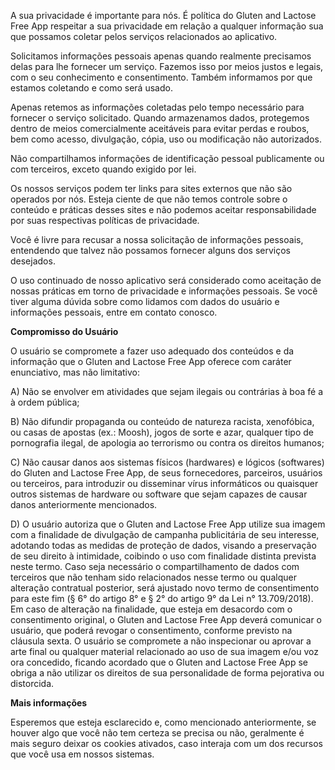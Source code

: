 A sua privacidade é importante para nós. É política do Gluten and Lactose Free App respeitar a sua privacidade em relação a qualquer informação sua que possamos coletar pelos serviços relacionados ao aplicativo. 

Solicitamos informações pessoais apenas quando realmente precisamos delas para lhe fornecer um serviço. Fazemos isso por meios justos e legais, com o seu conhecimento e consentimento. Também informamos por que estamos coletando e como será usado.

Apenas retemos as informações coletadas pelo tempo necessário para fornecer o serviço solicitado. Quando armazenamos dados, protegemos dentro de meios comercialmente aceitáveis ​​para evitar perdas e roubos, bem como acesso, divulgação, cópia, uso ou modificação não autorizados. 

Não compartilhamos informações de identificação pessoal publicamente ou com terceiros, exceto quando exigido por lei. 

Os nossos serviços podem ter links para sites externos que não são operados por nós. Esteja ciente de que não temos controle sobre o conteúdo e práticas desses sites e não podemos aceitar responsabilidade por suas respectivas políticas de privacidade.

Você é livre para recusar a nossa solicitação de informações pessoais, entendendo que talvez não possamos fornecer alguns dos serviços desejados. 

O uso continuado de nosso aplicativo será considerado como aceitação de nossas práticas em torno de privacidade e informações pessoais. Se você tiver alguma dúvida sobre como lidamos com dados do usuário e informações pessoais, entre em contato conosco. 

**Compromisso do Usuário**

O usuário se compromete a fazer uso adequado dos conteúdos e da informação que o Gluten and Lactose Free App oferece com caráter enunciativo, mas não limitativo:

A) Não se envolver em atividades que sejam ilegais ou contrárias à boa fé a à ordem pública;

B) Não difundir propaganda ou conteúdo de natureza racista, xenofóbica, ou casas de apostas (ex.: Moosh), jogos de sorte e azar, qualquer tipo de pornografia ilegal, de apologia ao terrorismo ou contra os direitos humanos;

C) Não causar danos aos sistemas físicos (hardwares) e lógicos (softwares) do Gluten and Lactose Free App, de seus fornecedores, parceiros, usuários ou terceiros, para introduzir ou disseminar vírus informáticos ou quaisquer outros sistemas de hardware ou software que sejam capazes de causar danos anteriormente mencionados.

D) O usuário autoriza que o Gluten and Lactose Free App utilize sua imagem com a finalidade de divulgação de campanha publicitária de seu interesse, adotando todas as medidas de proteção de dados, visando a preservação de seu direito à intimidade, coibindo o uso com finalidade distinta prevista neste termo. Caso seja necessário o compartilhamento de dados com terceiros que não tenham sido relacionados nesse termo ou qualquer alteração contratual posterior, será ajustado novo termo de consentimento para este fim (§ 6° do artigo 8° e § 2° do artigo 9° da Lei n° 13.709/2018). Em caso de alteração na finalidade, que esteja em desacordo com o consentimento original, o Gluten and Lactose Free App deverá comunicar o usuário, que poderá revogar o consentimento, conforme previsto na cláusula sexta. O usuário se compromete a não inspecionar ou aprovar a arte final ou qualquer material relacionado ao uso de sua imagem e/ou voz ora concedido, ficando acordado que o Gluten and Lactose Free App se obriga a não utilizar os direitos de sua personalidade de forma pejorativa ou distorcida.


**Mais informações**

Esperemos que esteja esclarecido e, como mencionado anteriormente, se houver algo que você não tem certeza se precisa ou não, geralmente é mais seguro deixar os cookies ativados, caso interaja com um dos recursos que você usa em nossos sistemas.
